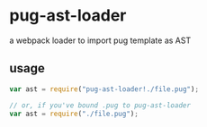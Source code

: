 # pug-ast-loader
a webpack loader to import pug template as AST

## usage

``` javascript
var ast = require("pug-ast-loader!./file.pug");

// or, if you've bound .pug to pug-ast-loader
var ast = require("./file.pug");

```

